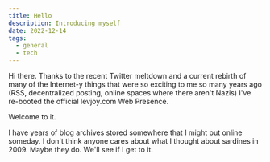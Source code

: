 ```yaml
---
title: Hello
description: Introducing myself
date: 2022-12-14
tags:
  - general
  - tech
---
```

Hi there. Thanks to the recent Twitter meltdown and a current rebirth of many of the Internet-y things that were so exciting to me so many years ago (RSS, decentralized posting, online spaces where there aren't Nazis) I've re-booted the official levjoy.com Web Presence.

Welcome to it.

I have years of blog archives stored somewhere that I might put online someday. I don't think anyone cares about what I thought about sardines in 2009. Maybe they do. We'll see if I get to it.

